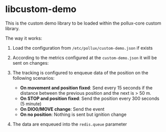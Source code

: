# libcustom-demo

This is the custom demo library to be loaded within the pollux-core custom library.

The way it works:

1. Load the configuration from `/etc/pollux/custom-demo.json` if exists
2. According to the metrics configured at the `custom-demo.json` it will be sent on changes:
3. The tracking is configured to enqueue data of the position on the following scenarios:

   - **On movement and position fixed**: Send every 15 seconds if the distance between the previous position and the next is > 50 m.
   - **On STOP and position fixed**: Send the position every 300 seconds (5 minute)
   - **On DIO0/MOVE change**: Send the event
   - **On no position**: Nothing is sent but ignition change

4. The data are enqueued into the `redis.queue` parameter


